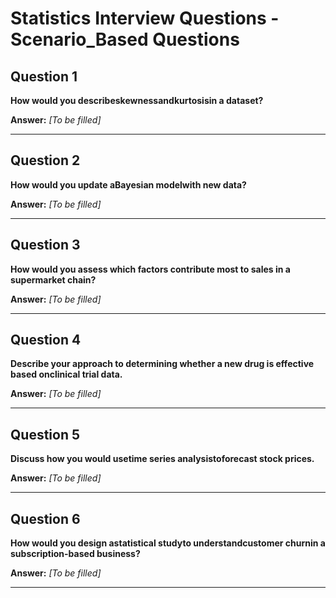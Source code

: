 # Statistics Interview Questions - Scenario_Based Questions

## Question 1

**How would you describeskewnessandkurtosisin a dataset?**

**Answer:** _[To be filled]_

---

## Question 2

**How would you update aBayesian modelwith new data?**

**Answer:** _[To be filled]_

---

## Question 3

**How would you assess which factors contribute most to sales in a supermarket chain?**

**Answer:** _[To be filled]_

---

## Question 4

**Describe your approach to determining whether a new drug is effective based onclinical trial data.**

**Answer:** _[To be filled]_

---

## Question 5

**Discuss how you would usetime series analysistoforecast stock prices.**

**Answer:** _[To be filled]_

---

## Question 6

**How would you design astatistical studyto understandcustomer churnin a subscription-based business?**

**Answer:** _[To be filled]_

---

